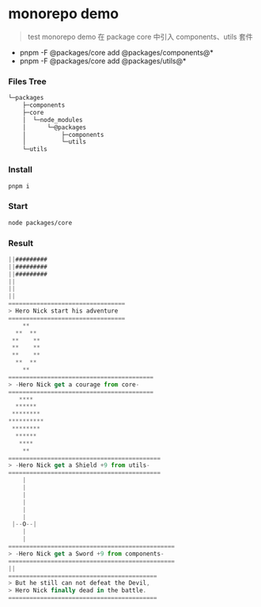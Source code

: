 # monorepo demo

> test monorepo demo 在 package core 中引入 components、utils 套件
*  pnpm -F @packages/core add @packages/components@*
* pnpm -F @packages/core add @packages/utils@*

### Files Tree
```javascript
└─packages
    ├─components
    ├─core
    │  └─node_modules
    │      └─@packages
    │          ├─components
    │          └─utils
    └─utils
```

### Install
```bash
pnpm i
```

### Start
```bash
node packages/core
```

### Result
```javascript
||#########
||#########
||#########
||
||
||
=================================
> Hero Nick start his adventure
=================================
    **
  **  **
 **    **
 **    **
 **    **
  **  **
    **
=========================================
> -Hero Nick get a courage from core-
=========================================
   ****
  ******
 ********
**********
 ********
  ******
   ****
    **
===========================================
> -Hero Nick get a Shield +9 from utils-
===========================================
    |
    |
    |
    |
    |
    |
 |--O--|
    |
    |
===============================================
> -Hero Nick get a Sword +9 from components-
===============================================
||
==========================================
> But he still can not defeat the Devil,
> Hero Nick finally dead in the battle.
==========================================
```
